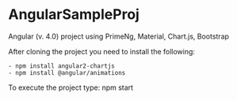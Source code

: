 # AngularSampleProj
Angular (v. 4.0) project using PrimeNg, Material, Chart.js, Bootstrap

After cloning the project you need to install the following:

    - npm install angular2-chartjs
    - npm install @angular/animations

To execute the project type:
   npm start
   
